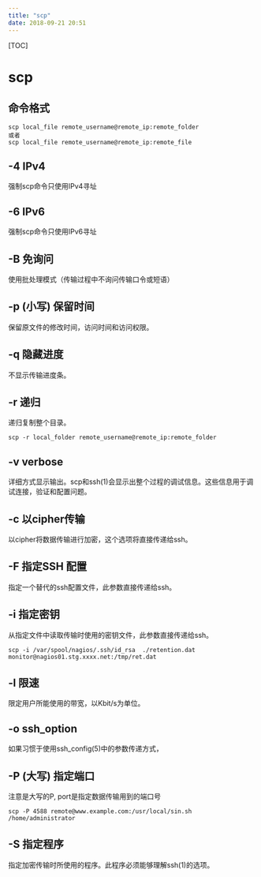 ```yaml
---
title: "scp"
date: 2018-09-21 20:51
---
```



[TOC]

# scp



## 命令格式

```
scp local_file remote_username@remote_ip:remote_folder 
或者 
scp local_file remote_username@remote_ip:remote_file 
```



## -4 IPv4

强制scp命令只使用IPv4寻址



## -6 IPv6

强制scp命令只使用IPv6寻址

## -B 免询问

使用批处理模式（传输过程中不询问传输口令或短语）



## -p (小写) 保留时间 

保留原文件的修改时间，访问时间和访问权限。



## -q 隐藏进度

不显示传输进度条。



## -r 递归

递归复制整个目录。

```
scp -r local_folder remote_username@remote_ip:remote_folder 
```



## -v verbose

详细方式显示输出。scp和ssh(1)会显示出整个过程的调试信息。这些信息用于调试连接，验证和配置问题。



## -c 以cipher传输

以cipher将数据传输进行加密，这个选项将直接传递给ssh。



## -F 指定SSH 配置

指定一个替代的ssh配置文件，此参数直接传递给ssh。



## -i 指定密钥

从指定文件中读取传输时使用的密钥文件，此参数直接传递给ssh。

```
scp -i /var/spool/nagios/.ssh/id_rsa  ./retention.dat  monitor@nagios01.stg.xxxx.net:/tmp/ret.dat
```



## -l 限速

限定用户所能使用的带宽，以Kbit/s为单位。

## -o ssh_option

 如果习惯于使用ssh_config(5)中的参数传递方式，



## -P (大写) 指定端口

注意是大写的P, port是指定数据传输用到的端口号

```
scp -P 4588 remote@www.example.com:/usr/local/sin.sh /home/administrator
```

## -S 指定程序

指定加密传输时所使用的程序。此程序必须能够理解ssh(1)的选项。

